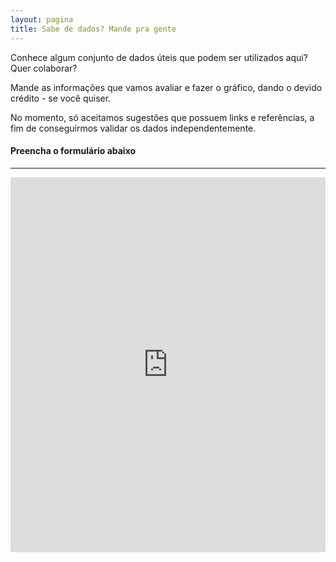 ```yaml
---
layout: pagina
title: Sabe de dados? Mande pra gente
---
```


Conhece algum conjunto de dados úteis que podem ser utilizados aqui? Quer colaborar?

Mande as informações que vamos avaliar e fazer o gráfico, dando o devido crédito - se você quiser.

No momento, só aceitamos sugestões que possuem links e referências, a fim de conseguirmos validar os dados independentemente.

#### Preencha o formulário abaixo

---

<iframe src="https://goo.gl/forms/5XAd8zqzKT0R0by33" frameborder="no" seamless width="100%" height="600px"> </iframe>
